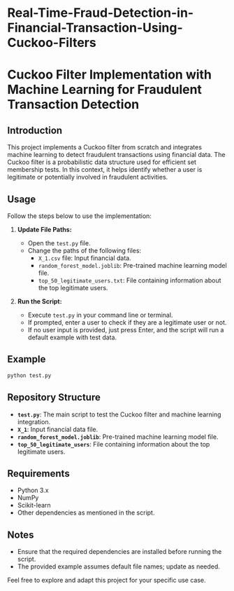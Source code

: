 # Real-Time-Fraud-Detection-in-Financial-Transaction-Using-Cuckoo-Filters

# Cuckoo Filter Implementation with Machine Learning for Fraudulent Transaction Detection

## Introduction

This project implements a Cuckoo filter from scratch and integrates machine learning to detect fraudulent transactions using financial data. The Cuckoo filter is a probabilistic data structure used for efficient set membership tests. In this context, it helps identify whether a user is legitimate or potentially involved in fraudulent activities.

## Usage

Follow the steps below to use the implementation:

1. **Update File Paths:**
   - Open the `test.py` file.
   - Change the paths of the following files:
     - `X_1.csv` file: Input financial data.
     - `random_forest_model.joblib`: Pre-trained machine learning model file.
     - `top_50_legitimate_users.txt`: File containing information about the top legitimate users.

2. **Run the Script:**
   - Execute `test.py` in your command line or terminal.
   - If prompted, enter a user to check if they are a legitimate user or not.
   - If no user input is provided, just press Enter, and the script will run a default example with test data.

## Example

```bash
python test.py
```

## Repository Structure

- **`test.py`**: The main script to test the Cuckoo filter and machine learning integration.
- **`X_1`**: Input financial data file.
- **`random_forest_model.joblib`**: Pre-trained machine learning model file.
- **`top_50_legitimate_users`**: File containing information about the top legitimate users.

## Requirements

- Python 3.x
- NumPy
- Scikit-learn
- Other dependencies as mentioned in the script.

## Notes

- Ensure that the required dependencies are installed before running the script.
- The provided example assumes default file names; update as needed.

Feel free to explore and adapt this project for your specific use case.
